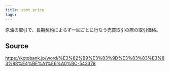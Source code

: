 ```yaml
---
title: spot price
tags: 
---
```


原油の取引で、長期契約によらず一回ごとに行なう売買取引の際の取引価格。

## Source
https://kotobank.jp/word/%E3%82%B9%E3%83%9D%E3%83%83%E3%83%88%E4%BE%A1%E6%A0%BC-543378